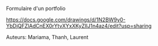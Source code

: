 Formulaire d'un portfolio

https://docs.google.com/drawings/d/1N2BW9y0-YbDjQFZlAdCnEX0rYtvXYxXKyZIlJ1n4az4/edit?usp=sharing

Auteurs: Mariama, Thanh, Laurent
